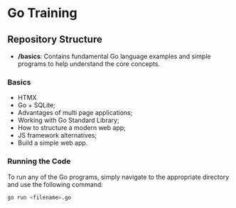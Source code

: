 # Go Training

## Repository Structure

- **/basics**: Contains fundamental Go language examples and simple programs to help understand the core concepts.

### Basics
- HTMX
- Go + SQLite;
- Advantages of multi page applications;
- Working with Go Standard Library;
- How to structure a modern web app;
- JS framework alternatives;
- Build a simple web app.

### Running the Code

To run any of the Go programs, simply navigate to the appropriate directory and use the following command:

```bash
go run <filename>.go